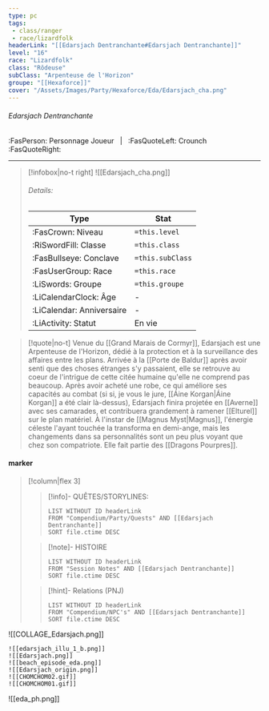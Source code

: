```yaml
---
type: pc
tags:
 - class/ranger
 - race/lizardfolk
headerLink: "[[Edarsjach Dentranchante#Edarsjach Dentranchante]]"
level: "16"
race: "Lizardfolk"
class: "Rôdeuse"
subClass: "Arpenteuse de l'Horizon"
groupe: "[[Hexaforce]]"
cover: "/Assets/Images/Party/Hexaforce/Eda/Edarsjach_cha.png"
---
```


###### Edarsjach Dentranchante
:FasPerson: Personnage Joueur &nbsp; | &nbsp; :FasQuoteLeft: Crounch :FasQuoteRight:
___
> [!infobox|no-t right]
> ![[Edarsjach_cha.png]]
> ###### Details:
> | Type | Stat |
> | ---- | ---- |
> | :FasCrown: Niveau   | `=this.level` |
> | :RiSwordFill: Classe |  `=this.class`|
> | :FasBullseye: Conclave |  `=this.subClass`|
> |  :FasUserGroup: Race |  `=this.race`|
> |  :LiSwords: Groupe |  `=this.groupe`|
> |  :LiCalendarClock: Âge | - |
> |  :LiCalendar: Anniversaire | - |
> | :LiActivity: Statut | En vie |

> [!quote|no-t]
> Venue du [[Grand Marais de Cormyr]], Edarsjach est une Arpenteuse de l'Horizon, dédié à la protection et à la surveillance des affaires entre les plans. Arrivée à la [[Porte de Baldur]] après avoir senti que des choses étranges s'y passaient, elle se retrouve au coeur de l'intrigue de cette citée humaine qu'elle ne comprend pas beaucoup. Après avoir acheté une robe, ce qui améliore ses capacités au combat (si si, je vous le jure, [[Áine Korgan|Áine Korgan]] a été clair là-dessus), Edarsjach finira projetée en [[Averne]] avec ses camarades, et contribuera grandement à ramener [[Elturel]] sur le plan matériel. À l'instar de [[Magnus Myst|Magnus]], l'énergie céleste l'ayant touchée la transforma en demi-ange, mais les changements dans sa personnalités sont un peu plus voyant que chez son compatriote.
> Elle fait partie des [[Dragons Pourpres]].
 
#### marker
> [!column|flex 3]
>> [!info]- QUÊTES/STORYLINES:
>>```dataview
>>LIST WITHOUT ID headerLink
>>FROM "Compendium/Party/Quests" AND [[Edarsjach Dentranchante]]
>>SORT file.ctime DESC
>
>>[!note]- HISTOIRE
>>```dataview
>>LIST WITHOUT ID headerLink
>>FROM "Session Notes" AND [[Edarsjach Dentranchante]]
>>SORT file.ctime DESC
>
>>[!hint]- Relations (PNJ)
>>```dataview
>>LIST WITHOUT ID headerLink
>>FROM "Compendium/NPC's" AND [[Edarsjach Dentranchante]]
>>SORT file.ctime DESC

![[COLLAGE_Edarsjach.png]]
```image-layout-masonry-3
![[edarsjach_illu_1_b.png]]
![[Edarsjach.png]]
![[beach_episode_eda.png]]
![[Edarsjach_origin.png]]
![[CHOMCHOM02.gif]]
![[CHOMCHOM01.gif]]
```
![[eda_ph.png]]
